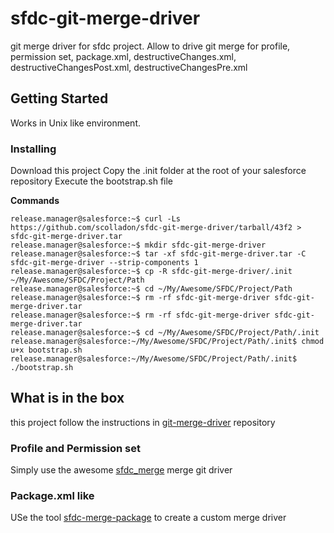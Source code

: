# sfdc-git-merge-driver

git merge driver for sfdc project.
Allow to drive git merge for profile, permission set, package.xml, destructiveChanges.xml, destructiveChangesPost.xml, destructiveChangesPre.xml

## Getting Started

Works in Unix like environment.

### Installing
Download this project
Copy the .init folder at the root of your salesforce repository
Execute the bootstrap.sh file

**Commands**
```console
release.manager@salesforce:~$ curl -Ls https://github.com/scolladon/sfdc-git-merge-driver/tarball/43f2 > sfdc-git-merge-driver.tar
release.manager@salesforce:~$ mkdir sfdc-git-merge-driver
release.manager@salesforce:~$ tar -xf sfdc-git-merge-driver.tar -C sfdc-git-merge-driver --strip-components 1
release.manager@salesforce:~$ cp -R sfdc-git-merge-driver/.init ~/My/Awesome/SFDC/Project/Path
release.manager@salesforce:~$ cd ~/My/Awesome/SFDC/Project/Path
release.manager@salesforce:~$ rm -rf sfdc-git-merge-driver sfdc-git-merge-driver.tar
release.manager@salesforce:~$ rm -rf sfdc-git-merge-driver sfdc-git-merge-driver.tar
release.manager@salesforce:~$ cd ~/My/Awesome/SFDC/Project/Path/.init
release.manager@salesforce:~/My/Awesome/SFDC/Project/Path/.init$ chmod u+x bootstrap.sh
release.manager@salesforce:~/My/Awesome/SFDC/Project/Path/.init$ ./bootstrap.sh
```

## What is in the box

this project follow the instructions in [git-merge-driver](https://github.com/Praqma/git-merge-driver) repository

### Profile and Permission set
Simply use the awesome [sfdc_merge](https://github.com/amguerrero/sfdc_merge) merge git driver

### Package.xml like
USe the tool [sfdc-merge-package](https://github.com/scolladon/sfdc-merge-package) to create a custom merge driver